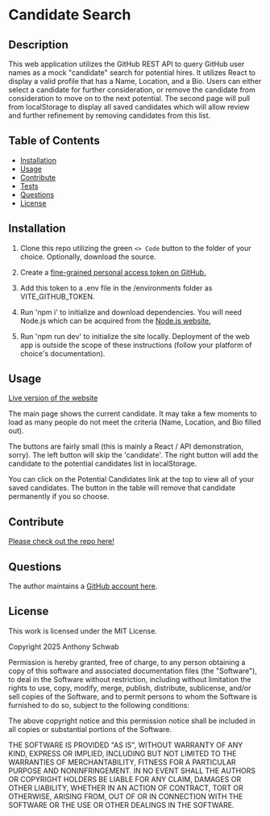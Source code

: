 # Candidate Search

## Description

This web application utilizes the GitHub REST API to query GitHub user names as a mock "candidate"
search for potential hires. It utilizes React to display a valid profile that has a Name, Location,
and a Bio. Users can either select a candidate for further consideration, or remove the candidate from consideration to move on to the next potential. The second page will pull from localStorage to display all saved candidates which will allow review and further refinement by removing candidates from this list.

## Table of Contents

- [Installation](#installation)
- [Usage](#usage)
- [Contribute](#contribute)
- [Tests](#tests)
- [Questions](#questions)
- [License](#license)

## Installation

1. Clone this repo utilizing the green `<> Code` button to the folder of your choice. Optionally, download the source.

2. Create a [fine-grained personal access token on GitHub.](https://docs.github.com/en/authentication/keeping-your-account-and-data-secure/managing-your-personal-access-tokens#creating-a-fine-grained-personal-access-token)

3. Add this token to a .env file in the /environments folder as VITE_GITHUB_TOKEN.

4. Run 'npm i' to initialize and download dependencies. You will need Node.js which can be acquired from the [Node.js website.](https://nodejs.org)

5. Run 'npm run dev' to initialize the site locally. Deployment of the web app is outside the scope of these instructions (follow your platform of choice's documentation).

## Usage

[Live version of the website](https://candidate-search-pcgy.onrender.com)

The main page shows the current candidate. It may take a few moments to load as many people do not meet the criteria (Name, Location, and Bio filled out).

The buttons are fairly small (this is mainly a React / API demonstration, sorry). The left button will skip the 'candidate'. The right button will add the candidate to the potential candidates list in localStorage.

You can click on the Potential Candidates link at the top to view all of your saved candidates. The button in the table will remove that candidate permanently if you so choose.


## Contribute

[Please check out the repo here!](https://github.com/ant-codes-42/candidate-search)

## Questions

The author maintains a [GitHub account here](https://github.com/ant-codes-42).

## License

This work is licensed under the MIT License.

Copyright 2025 Anthony Schwab

Permission is hereby granted, free of charge, to any person obtaining a copy
of this software and associated documentation files (the "Software"), to deal
in the Software without restriction, including without limitation the rights
to use, copy, modify, merge, publish, distribute, sublicense, and/or sell
copies of the Software, and to permit persons to whom the Software is
furnished to do so, subject to the following conditions:

The above copyright notice and this permission notice shall be included in all
copies or substantial portions of the Software.

THE SOFTWARE IS PROVIDED "AS IS", WITHOUT WARRANTY OF ANY KIND,
EXPRESS OR IMPLIED, INCLUDING BUT NOT LIMITED TO THE WARRANTIES OF
MERCHANTABILITY, FITNESS FOR A PARTICULAR PURPOSE AND NONINFRINGEMENT.
IN NO EVENT SHALL THE AUTHORS OR COPYRIGHT HOLDERS BE LIABLE FOR ANY CLAIM,
DAMAGES OR OTHER LIABILITY, WHETHER IN AN ACTION OF CONTRACT, TORT OR
OTHERWISE, ARISING FROM, OUT OF OR IN CONNECTION WITH THE SOFTWARE OR THE USE
OR OTHER DEALINGS IN THE SOFTWARE.

